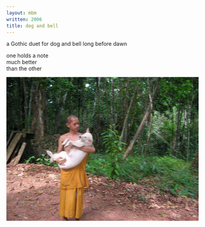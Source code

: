 ```yaml
---
layout: mbm
written: 2006
title: dog and bell
---
```


<div class="poem">
a Gothic duet  
for dog and bell  
long before dawn  
 
one holds a note  
much better  
than the other
</div>

!["monk and dog"](/assets/images/pilg1/monkanddog.jpg "monk and dog")
